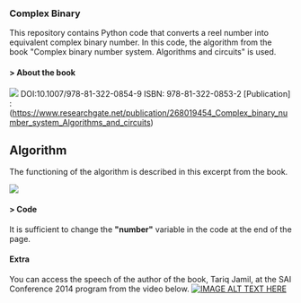 ### Complex Binary 
This repository contains Python code that converts a reel number into equivalent complex binary number. In this code, the algorithm from the book "Complex binary number system. Algorithms and circuits" is used. 

#### > About the book
![](https://images-na.ssl-images-amazon.com/images/I/41ww5FsI--L._SX331_BO1,204,203,200_.jpg)
DOI:10.1007/978-81-322-0854-9
ISBN: 978-81-322-0853-2
[Publication] : (https://www.researchgate.net/publication/268019454_Complex_binary_number_system_Algorithms_and_circuits)

## Algorithm
The functioning of the algorithm is described in this excerpt from the book.

![](https://lh3.googleusercontent.com/RCdyf0RvW_TD1wjcX1rQJoVgpDr-_pGbz_08DeftjkhP-QnNWMSpCSzz-N3Kz-QQpZg=w2400)

#### > Code
It is sufficient to change the **"number"** variable in the code at the end of the page.

#### Extra 
You can access the speech of the author of the book, Tariq Jamil, at the SAI Conference 2014 program from the video below.
[![IMAGE ALT TEXT HERE](https://img.youtube.com/vi/NP_BfTYPxKE/0.jpg)](https://www.youtube.com/watch?v=NP_BfTYPxKE&t=909s)

